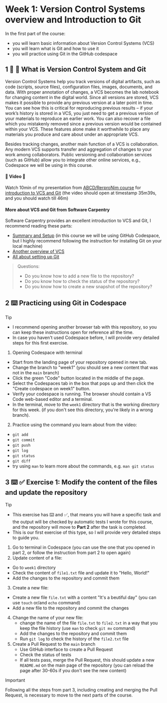<!--
  <<< Author notes: Step 1 >>>
  Choose 3-5 steps for your course.
  The first step is always the hardest, so pick something easy!
  Link to docs.github.com for further explanations.
  Encourage users to open new tabs for steps!
  TBD-step-1-notes.
-->

# Week 1: Version Control Systems overview and Introduction to Git

In the first part of the course:
- you will learn basic information about Version Control Systems (VCS)
- you will learn what is Git and how to use it
- you will practice using Git in the GitHub codespace

## 1 :book: :eyes: What is Version Control System and Git

Version Control Systems help you track versions of digital artifacts, such as code (scripts, source files), 
configuration files, images, documents, and data. 
With proper annotation of changes, a VCS becomes the lab notebook for changing content in the digital world. 
Since all versions are stored, VCS makes it possible to provide any previous version at a later point in time. 
You can see how this is critical for reproducing previous results – if your work’s history is stored in a VCS, 
you just need to get a previous version of your materials to reproduce an earlier work. 
You can also recover a file which you mistakenly removed since a previous version would be contained within your VCS. 
These features alone make it worthwhile to place any materials you produce and care about under an appropriate VCS.

Besides tracking changes, another main function of a VCS is collaboration. 
Any modern VCS supports transfer and aggregation of changes to your work among collaborators. 
Public versioning and collaboration services (such as GitHub) allow you to integrate 
other online services, e.g., Codespace we will be using in this course.

#### :eyes: **Video** :eyes: 
Watch 10min of my presentation from [ABCD/RerproNim course](https://www.abcd-repronim.org/week2.html) 
for [introduction to VCS and Git](https://youtu.be/SyKmry47SsY?si=10_UXbh5fuEU8za6&t=2139) 
(the video should open at timestamp 35m39s, and you should watch till 46m)


#### More about VCS and Git from Software Carpentry
Software Carpentry provides an excellent introduction to VCS and Git, I recommend reading these parts:
- [Summary and Setup](https://swcarpentry.github.io/git-novice/index.html) (in this course we will be using GitHub Codespace, but I highly recommend following the instruction for installing Git on your local machine)
- [Another overview of VCS](https://swcarpentry.github.io/git-novice/01-basics.html)
- [All about setting up Git](https://swcarpentry.github.io/git-novice/02-setup.html)


> Questions:
> - Do you know how to add a new file to the repository?
> - Do you know how to check the status of the repository?
> - Do you know how to create a new snapshot of the repository?


## 2 :keyboard: Practicing using Git in Codespace

> [!TIP]
> - I recommend opening another browser tab with this repository, so you can keep these instructions open for reference all the time.
> - In case you haven't used Codespace before, I will provide very detailed steps for this first exercise.

1. Opening Codespace with terminal
  - Start from the landing page of your repository opened in new tab.
  - Change the branch to "week1" (you should see a new content that was not in the `main` branch)
  - Click the green "Code" button located in the middle of the page.
  - Select the Codespaces tab in the box that pops up and then click the "Create codespace on week1" button.
  - Verify your codespace is running. The browser should contain a VS Code web-based editor and a terminal.
  - In the terminal, move to the `week1` directory that is the working directory for this week.
    (if you don't see this directory, you're likely in a wrong branch).

2. Practice using the command you learn about from the video:
  -  `git add`
  -  `git commit`
  -  `git push`
  - `git log`
  - `git status`
  - `git diff`
  -  try using `man` to learn more about the commands, e.g. `man git status`

## 3 :keyboard: :white_check_mark: Exercise 1: Modify the content of the files and update the repository

> [!TIP]
> - This exercise has :keyboard: and :white_check_mark:, that means you will have a specific task and the output will be checked by automatic tests I wrote for this course, and the repository will move to **Part 2** after the task is completed.
> - This is our first exercise of this type, so I will provide very detailed steps to guide you.


1. Go to terminal in Codespace (you can use the one that you opened in part 2, or follow the instruction from part 2 to open again)
2. Update content of a file:
  - Go to `week1` directory
  - Check the content of `file1.txt` file and update it to "Hello, World!"
  - Add the changes to the repository and commit them
3. Create a new file:
  - Create a new file `file.txt` with a content "It's a beutiful day" (you can use `touch` or/and `echo` command)
  - Add a new file to the repository and commit the changes
4. Change the name of your new file:
   - change the name of the file `file.txt` to `file2.txt` in a way that you keep 
   the file history (use `man` to check `git mv` command)
   - Add the changes to the repository and commit them
   - Run `git log` to check the history of the `file2.txt` file
5. Create a Pull Request to the `main` branch
   - Use GitHub interface to create a Pull Request
   - Check the status of tests
   - If all tests pass, merge the Pull Request, this should update a new `README.md` on the main page of the repository (you can reload the page after 30-60s if you don't see the new content)

> [!IMPORTANT]
> Following all the steps from part 3, including creating and merging the Pull Request, is necessary to move to the next parts of the course.

